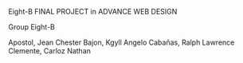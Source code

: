 Eight-B FINAL PROJECT in ADVANCE WEB DESIGN


Group Eight-B

Apostol, Jean Chester
Bajon, Kgyll Angelo
Cabañas, Ralph Lawrence
Clemente, Carloz Nathan
